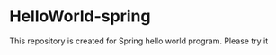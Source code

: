 HelloWorld-spring
=================

This repository is created for Spring hello world program. Please try it
